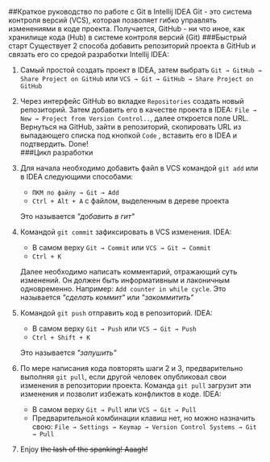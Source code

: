 ##Краткое руководство по работе с Git в Intellij IDEA
Git - это система контроля версий (VCS), которая позволяет гибко управлять изменениями в коде проекта. Получается, GitHub - ни что иное, как хранилище кода (Hub) в системе контроля версий (Git)
###Быстрый старт
Существует 2 способа добавить репозиторий проекта в GitHub и связать его со средой разработки Intellij IDEA:
1. Самый простой создать проект в IDEA, затем выбрать `Git → GitHub → Share Project on GitHub` или `VCS → Git → GitHub → Share Project on GitHub` 
2. Через интерфейс GitHub во вкладке `Repositories` создать новый репозиторий. Затем добавить его в качестве проекта в IDEA: `File → New → Project from Version Control..`, далее откроется поле URL. Вернуться на GitHub, зайти в репозиторий, скопировать URL из выпадающего списка под кнопкой `Code` , вставить его в IDEA и подтвердить. Done!  
###Цикл разработки
1. Для начала необходимо добавить файл в VCS командой `git add`  или в IDEA следующими способами:
   * `ПКМ по файлу → Git → Add` 
   * `Ctrl + Alt + A` c файлом, выделенным в дереве проекта

   Это называется _"добавить в гит"_
2. Командой `git commit` зафиксировать в VCS изменения. IDEA:
   * В самом верху `Git → Commit` или `VCS → Git → Commit`
   * `Ctrl + K`

   Далее необходимо написать комментарий, отражающий суть изменений. Он должен быть информативным и лаконичным одновременно. Например: `Add counter in while cycle`. Это называется _"сделать коммит"_ или _"закоммитить"_
3. Командой `git push` отправить код в репозиторий. IDEA:
   * В самом верху `Git → Push` или `VCS → Git → Push`
   * `Ctrl + Shift + K`

    Это называется _"запушить"_
4. По мере написания кода повторять шаги 2 и 3, предварительно выполняя `git pull`, если другой человек опубликовал свои изменения в репозитории проекта. Команда `git pull` загрузит эти изменения и позволит избежать конфликтов в коде. IDEA:
   * В самом верху `Git → Pull` или `VCS → Git → Pull`
   * Предварительной комбинации клавиш нет, но можно назначить свою: `File → Settings → Keymap → Version Control Systems → Git → Pull`
5. Enjoy ~~the lash of the spanking! Aaagh!~~